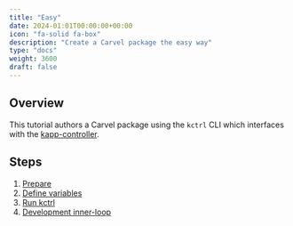 ```yaml
---
title: "Easy"
date: 2024-01:01T00:00:00+00:00
icon: "fa-solid fa-box"
description: "Create a Carvel package the easy way"
type: "docs"
weight: 3600
draft: false
---
```


## Overview

This tutorial authors a Carvel package using the `kctrl` CLI which interfaces with the [kapp-controller](https://github.com/carvel-dev/kapp-controller).

## Steps

1. [Prepare](prepare)
2. [Define variables](variables)
3. [Run kctrl](kctrl)
4. [Development inner-loop](loop)
